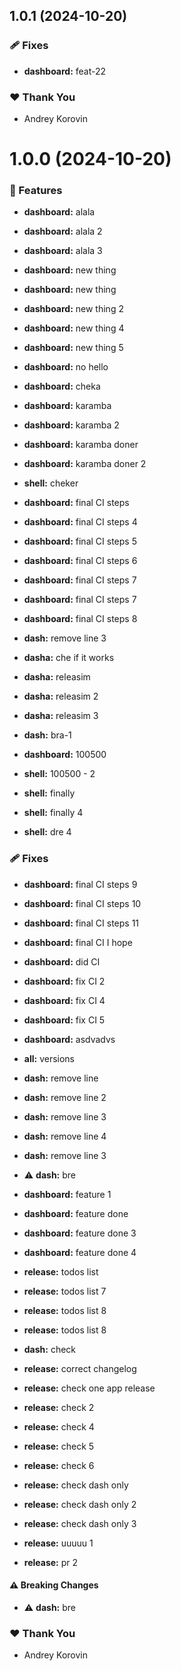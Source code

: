 ## 1.0.1 (2024-10-20)


### 🩹 Fixes

- **dashboard:** feat-22


### ❤️  Thank You

- Andrey Korovin

# 1.0.0 (2024-10-20)


### 🚀 Features

- **dashboard:** alala

- **dashboard:** alala 2

- **dashboard:** alala 3

- **dashboard:** new thing

- **dashboard:** new thing

- **dashboard:** new thing 2

- **dashboard:** new thing 4

- **dashboard:** new thing 5

- **dashboard:** no hello

- **dashboard:** cheka

- **dashboard:** karamba

- **dashboard:** karamba 2

- **dashboard:** karamba doner

- **dashboard:** karamba doner 2

- **shell:** cheker

- **dashboard:** final CI steps

- **dashboard:** final CI steps 4

- **dashboard:** final CI steps 5

- **dashboard:** final CI steps 6

- **dashboard:** final CI steps 7

- **dashboard:** final CI steps 7

- **dashboard:** final CI steps 8

- **dash:** remove line 3

- **dasha:** che if it works

- **dasha:** releasim

- **dasha:** releasim 2

- **dasha:** releasim 3

- **dash:** bra-1

- **dashboard:** 100500

- **shell:** 100500 - 2

- **shell:** finally

- **shell:** finally 4

- **shell:** dre 4


### 🩹 Fixes

- **dashboard:** final CI steps 9

- **dashboard:** final CI steps 10

- **dashboard:** final CI steps 11

- **dashboard:** final CI I hope

- **dashboard:** did CI

- **dashboard:** fix CI 2

- **dashboard:** fix CI 4

- **dashboard:** fix CI 5

- **dashboard:** asdvadvs

- **all:** versions

- **dash:** remove line

- **dash:** remove line 2

- **dash:** remove line 3

- **dash:** remove line 4

- **dash:** remove line 3

- ⚠️  **dash:** bre

- **dashboard:** feature 1

- **dashboard:** feature done

- **dashboard:** feature done 3

- **dashboard:** feature done 4

- **release:** todos list

- **release:** todos list 7

- **release:** todos list 8

- **release:** todos list 8

- **dash:** check

- **release:** correct changelog

- **release:** check one app release

- **release:** check 2

- **release:** check 4

- **release:** check 5

- **release:** check 6

- **release:** check dash only

- **release:** check dash only 2

- **release:** check dash only 3

- **release:** uuuuu 1

- **release:** pr 2


#### ⚠️  Breaking Changes

- ⚠️  **dash:** bre

### ❤️  Thank You

- Andrey Korovin